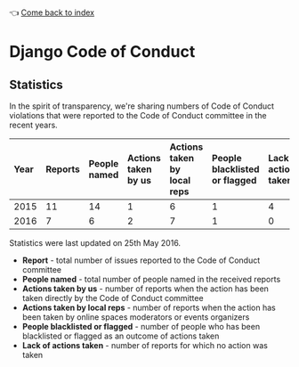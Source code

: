 :point_left: [Come back to index](README.md)

# Django Code of Conduct

## Statistics

In the spirit of transparency, we're sharing numbers of Code of Conduct violations that were reported to the Code of Conduct
committee in the recent years.

| Year | Reports | People named | Actions taken by us | Actions taken by local reps | People blacklisted or flagged | Lack of actions taken |
|:-----|:--------|:-------------|:--------------------|:----------------------------|:------------------------------|:----------------------|
| 2015 | 11      | 14           | 1                   | 6                           | 1                             | 4                     |
| 2016 | 7       | 6            | 2                   | 7                           | 1                             | 0                     |

Statistics were last updated on 25th May 2016.

- __Report__ - total number of issues reported to the Code of Conduct committee
- __People named__ - total number of people named in the received reports
- __Actions taken by us__ - number of reports when the action has been taken directly by the Code of Conduct committee
- __Actions taken by local reps__ - number of reports when the action has been taken by online spaces moderators or events organizers
- __People blacklisted or flagged__ - number of people who has been blacklisted or flagged as an outcome of actions taken
- __Lack of actions taken__ - number of reports for which no action was taken
